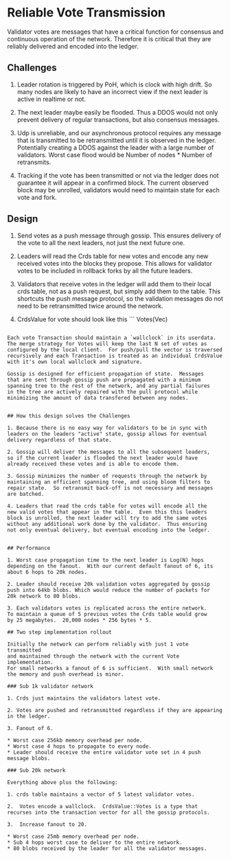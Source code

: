 # Reliable Vote Transmission

Validator votes are messages that have a critical function for
consensus and continuous operation of the network. Therefore it is
critical that they are reliably delivered and encoded into the
ledger.

## Challenges

1. Leader rotation is triggered by PoH, which is clock with high
drift.  So many nodes are likely to have an incorrect view if the
next leader is active in realtime or not.

2. The next leader maybe easily be flooded.  Thus a DDOS would not
only prevent delivery of regular transactions, but also consensus
messages.

3. Udp is unreliable, and our asynchronous protocol requires any
message that is transmitted to be retransmitted until it is observed
in the ledger.  Potentially creating a DDOS against the leader with
a large number of validators.  Worst case flood would be Number of
nodes * Number of retransmits.

4. Tracking if the vote has been transmitted or not via the ledger
does not guarantee it will appear in a confirmed block.  The current
observed block may be unrolled, validators would need to maintain
state for each vote and fork.


## Design

1. Send votes as a push message through gossip.  This ensures
delivery of the vote to all the next leaders, not just the next
future one.

2. Leaders will read the Crds table for new votes and encode any
new received votes into the blocks they propose.  This allows for
validator votes to be included in rollback forks by all the future
leaders.

3. Validators that receive votes in the ledger will add them to
their local crds table, not as a push request, but simply add them
to the table.  This shortcuts the push message protocol, so the
validation messages do not need to be retransmitted twice around
the network.

4. CrdsValue for vote should look like this ``` Votes(Vec<Transaction>)
```

Each vote Transaction should maintain a `wallclock` in its userdata.
The merge strategy for Votes will keep the last N set of votes as
configured by the local client.  For push/pull the vector is traversed
recursively and each Transaction is treated as an individual CrdsValue
with it's own local wallclock and signature.

Gossip is designed for efficient propagation of state.  Messages
that are sent through gossip push are propagated with a minimum
spanning tree to the rest of the network, and any partial failures
in the tree are actively repaired with the pull protocol while
minimizing the amount of data transfered between any nodes.


## How this design solves the Challenges

1. Because there is no easy way for validators to be in sync with
leaders on the leaders "active" state, gossip allows for eventual
delivery regardless of that state.

2. Gossip will deliver the messages to all the subsequent leaders,
so if the current leader is flooded the next leader would have
already received these votes and is able to encode them.

3. Gossip minimizes the number of requests through the network by
maintaining an efficient spanning tree, and using bloom filters to
repair state.  So retransmit back-off is not necessary and messages
are batched.

4. Leaders that read the crds table for votes will encode all the
new valid votes that appear in the table.  Even this this leaders
block is unrolled, the next leader will try to add the same votes
without any additional work done by the validator.  Thus ensuring
not only eventual delivery, but eventual encoding into the ledger.


## Performance

1. Worst case propagation time to the next leader is Log(N) hops
depending on the fanout.  With our current default fanout of 6, its
about 6 hops to 20k nodes.

2. Leader should receive 20k validation votes aggregated by gossip
push into 64kb blobs. Which would reduce the number of packets for
20k network to 80 blobs.

3. Each validators votes is replicated across the entire network.
To maintain a queue of 5 previous votes the Crds table would grow
by 25 megabytes.  20,000 nodes * 256 bytes * 5.

## Two step implementation rollout

Initially the network can perform reliably with just 1 vote transmitted
and maintained through the network with the current Vote implementation.
For small networks a fanout of 6 is sufficient.  With small network
the memory and push overhead is minor.

### Sub 1k validator network

1. Crds just maintains the validators latest vote.

2. Votes are pushed and retransmitted regardless if they are appearing
in the ledger.

3. Fanout of 6.

* Worst case 256kb memory overhead per node.
* Worst case 4 hops to propagate to every node.
* Leader should receive the entire validator vote set in 4 push
message blobs.

### Sub 20k network

Everything above plus the following:

1. crds table maintains a vector of 5 latest validator votes.

2.  Votes encode a wallclock.  CrdsValue::Votes is a type that
recurses into the transaction vector for all the gossip protocols.

3.  Increase fanout to 20.

* Worst case 25mb memory overhead per node.
* Sub 4 hops worst case to deliver to the entire network. 
* 80 blobs received by the leader for all the validator messages.
